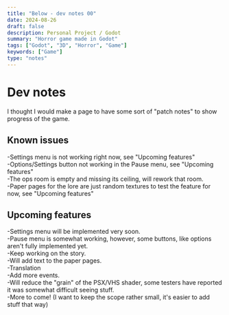 ```yaml
---
title: "Below - dev notes 00"
date: 2024-08-26
draft: false
description: Personal Project / Godot
summary: "Horror game made in Godot"
tags: ["Godot", "3D", "Horror", "Game"]
keywords: ["Game"]
type: "notes"
---
```

# Dev notes
I thought I would make a page to have some sort of "patch notes" to show progress of the game.
## Known issues
-Settings menu is not working right now, see "Upcoming features"<br/>
-Options/Settings button not working in the Pause menu, see "Upcoming features"</br>
-The ops room is empty and missing its ceiling, will rework that room.<br/>
-Paper pages for the lore are just random textures to test the feature for now, see "Upcoming features"<br/>
## Upcoming features
-Settings menu will be implemented very soon.<br/>
-Pause menu is somewhat working, however, some buttons, like options aren't fully implemented yet.<br/>
-Keep working on the story.<br/>
-Will add text to the paper pages.</br>
-Translation<br/>
-Add more events.<br/>
-Will reduce the "grain" of the PSX/VHS shader, some testers have reported it was somewhat difficult seeing stuff.</br>
-More to come! (I want to keep the scope rather small, it's easier to add stuff that way)</br>